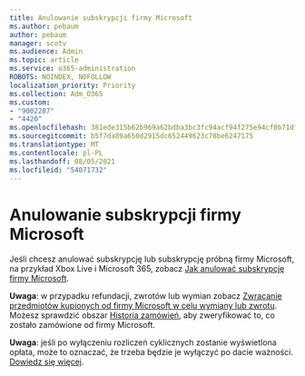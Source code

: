 ```yaml
---
title: Anulowanie subskrypcji firmy Microsoft
ms.author: pebaum
author: pebaum
manager: scotv
ms.audience: Admin
ms.topic: article
ms.service: o365-administration
ROBOTS: NOINDEX, NOFOLLOW
localization_priority: Priority
ms.collection: Adm_O365
ms.custom:
- "9002287"
- "4420"
ms.openlocfilehash: 381ede315b62b969a62bdba3bc3fc94acf94f275e94cf0b71dfd20c000f6b517
ms.sourcegitcommit: b5f7da89a650d2915dc652449623c78be6247175
ms.translationtype: MT
ms.contentlocale: pl-PL
ms.lasthandoff: 08/05/2021
ms.locfileid: "54071732"
---
```

# <a name="cancel-microsoft-subscription"></a>Anulowanie subskrypcji firmy Microsoft

Jeśli chcesz anulować subskrypcję lub subskrypcję próbną firmy Microsoft, na przykład Xbox Live i Microsoft 365, zobacz [Jak anulować subskrypcję firmy Microsoft](https://support.microsoft.com/help/4027815).

**Uwaga**: w przypadku refundacji, zwrotów lub wymian zobacz [Zwracanie przedmiotów kupionych od firmy Microsoft w celu wymiany lub zwrotu](https://support.microsoft.com/help/10558). Możesz sprawdzić obszar [Historia zamówień](https://account.microsoft.com/billing/orders/), aby zweryfikować to, co zostało zamówione od firmy Microsoft. 

**Uwaga**: jeśli po wyłączeniu rozliczeń cyklicznych zostanie wyświetlona opłata, może to oznaczać, że trzeba będzie je wyłączyć po dacie ważności. [Dowiedz się więcej](https://support.microsoft.com/help/10640). 
